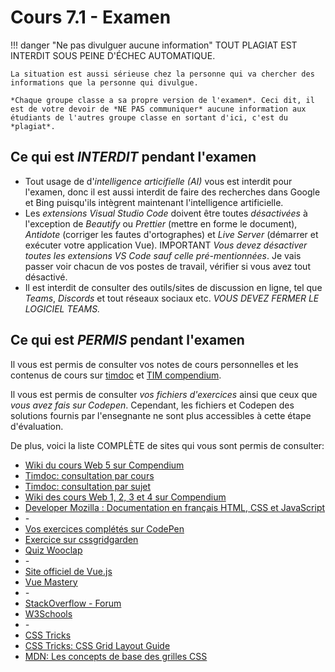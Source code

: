 # Cours 7.1 -  Examen
<!-- lun. 6 octobre -->

!!! danger "Ne pas divulguer aucune information"
    <span class="important-label">TOUT PLAGIAT EST INTERDIT SOUS PEINE D'ÉCHEC AUTOMATIQUE.</span> 

    La situation est aussi sérieuse chez la personne qui va chercher des informations que la personne qui divulgue.

    *Chaque groupe classe a sa propre version de l'examen*. Ceci dit, il est de votre devoir de *NE PAS communiquer* aucune information aux étudiants de l'autres groupe classe en sortant d'ici, c'est du *plagiat*.

## Ce qui est *INTERDIT* pendant l'examen

- Tout usage de d'*intelligence articifielle (AI)* vous est interdit pour l'examen, donc il est aussi interdit de faire des recherches dans Google et Bing puisqu'ils intègrent maintenant l'intelligence artificielle.
- Les *extensions Visual Studio Code* doivent être toutes *désactivées* à l'exception de *Beautify* ou *Prettier* (mettre en forme le document), *Antidote* (corriger les fautes d'ortographes) et *Live Server* (démarrer et exécuter votre application Vue).
<span class="important-label">IMPORTANT</span> <em>Vous devez désactiver toutes les extensions VS Code sauf celle pré-mentionnées</em>.  Je vais passer voir chacun de vos postes de travail, vérifier si vous avez tout désactivé. 
- Il est interdit de consulter des outils/sites de discussion en ligne, tel que *Teams*, *Discords* et tout réseaux sociaux etc. *VOUS DEVEZ FERMER LE LOGICIEL TEAMS.*

## Ce qui est *PERMIS* pendant l'examen

Il vous est permis de consulter vos notes de cours personnelles et les contenus de cours sur [timdoc](https://tim-montmorency.com/timdoc) et [TIM compendium](https://tim-montmorency.com/compendium).

Il vous est permis de consulter *vos fichiers d'exercices* ainsi que ceux que *vous avez fais sur Codepen*. Cependant, les fichiers et Codepen des solutions fournis par l'ensegnante ne sont plus accessibles à cette étape d'évaluation.

De plus, voici la liste COMPLÈTE de sites qui vous sont permis de consulter:

- [Wiki du cours Web 5 sur Compendium](https://tim-montmorency.com/compendium/582-511-web5/)
- [Timdoc: consultation par cours](https://tim-montmorency.com/timdoc/)
- [Timdoc: consultation par sujet](https://tim-montmorency.com/timdoc/index/web/)
- [Wiki des cours Web 1, 2, 3 et 4 sur Compendium](https://tim-montmorency.com/compendium/)
- [Developer Mozilla : Documentation en français HTML, CSS et JavaScript](https://developer.mozilla.org/fr/docs/Web)
- *-*
- [Vos exercices complétés sur CodePen](https://codepen.io)
- [Exercice sur cssgridgarden](https://cssgridgarden.com)
- [Quiz Wooclap](https://www.wooclap.com)
- *-*
- [Site officiel de Vue.js](https://fr.vuejs.org)
- [Vue Mastery](https://www.vuemastery.com)
- *-*
- [StackOverflow - Forum](https://stackoverflow.com/)
- [W3Schools](https://www.w3schools.com)
- *-*
- [CSS Tricks](https://css-tricks.com)
- [CSS Tricks: CSS Grid Layout Guide](https://css-tricks.com/snippets/css/complete-guide-grid/)
- [MDN: Les concepts de base des grilles CSS](https://developer.mozilla.org/fr/docs/Web/CSS/CSS_grid_layout/Basic_concepts_of_grid_layout)